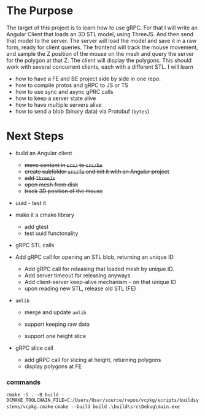 # The Purpose
The target of this project is to learn how to use gRPC. 
For that I will write an Angular Client that loads an 3D STL model, using ThreeJS.
And then send that model to the server. The server will load the model and save it in a raw form, ready for client queries.
The frontend will track the mouse movement, and sample the Z position of the mouse on the mesh and query the server for
the polygon at that Z. The client will display the polygons.
This should work with several concurrent clients, each with a different STL.
I will learn
* how to have a FE and BE project side by side in one repo.
* how to compile protos and gRPC to JS or TS
* how to use sync and async gPRC calls
* how to keep a server state alive
* how to have multiple servers alive
* how to send a blob (binary data) via Protobuf (`bytes`)

# Next Steps
* build an Angular client

  * ~~move content in `src/` to `src/be`~~
  * ~~create subfolder `src/fe` and init it with an Angular project~~
  * ~~add `ThreeJs`~~
  * ~~open mesh from disk~~
  * ~~track 3D position of the mouse~~
* uuid - test it
* make it a cmake library
  * add gtest
  * test uuid functonality
* gRPC STL calls
* Add gRPC call for opening an STL blob, returning an unique ID
  * Add gRPC call for releasing that loaded mesh by unique ID.
  * Add server timeout for releasing anyways
  * Add client-server keep-alive mechanism - on that unique ID
  * upon reading new STL, release old STL (FE)
* `amlib`

  * merge and update `amlib`
  * support keeping raw data

  * support one height slice
* gRPC slice call

  * add gRPC call for slicing at height, returning polygons
  * display polygons at FE

### commands
`cmake -S . -B build -DCMAKE_TOOLCHAIN_FILE=C:/Users/User/source/repos/vcpkg/scripts/buildsystems/vcpkg.cmake`
`cmake --build build`
`.\build\src\Debug\main.exe`